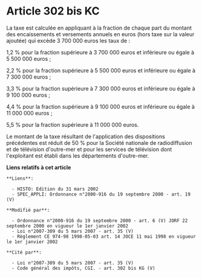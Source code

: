 # Article 302 bis KC

La taxe est calculée en appliquant à la fraction de chaque part du montant des encaissements et versements annuels en euros
(hors taxe sur la valeur ajoutée) qui excède 3 700 000 euros les taux de :

1,2 % pour la fraction supérieure à 3 700 000 euros et inférieure ou égale à 5 500 000 euros ;

2,2 % pour la fraction supérieure à 5 500 000 euros et inférieure ou égale à 7 300 000 euros ;

3,3 % pour la fraction supérieure à 7 300 000 euros et inférieure ou égale à 9 100 000 euros ;

4,4 % pour la fraction supérieure à 9 100 000 euros et inférieure ou égale à 11 000 000 euros ;

5,5 % pour la fraction supérieure à 11 000 000 euros.

Le montant de la taxe résultant de l'application des dispositions précédentes est réduit de 50 % pour la Société nationale de
radiodiffusion et de télévision d'outre-mer et pour les services de télévision dont l'exploitant est établi dans les
départements d'outre-mer.

**Liens relatifs à cet article**

	**Liens**:

	  - HISTO: Edition du 31 mars 2002
	  - SPEC_APPLI: Ordonnance n°2000-916 du 19 septembre 2000 - art. 19 (V)

	**Modifié par**:

	  - Ordonnance n°2000-916 du 19 septembre 2000 - art. 6 (V) JORF 22 septembre 2000 en vigueur le 1er janvier 2002
	  - Loi n°2007-309 du 5 mars 2007 - art. 35 (V)
	  - Règlement CE 974-98 1998-05-03 art. 14 JOCE 11 mai 1998 en vigueur le 1er janvier 2002

	**Cité par**:

	  - Loi n°2007-309 du 5 mars 2007 - art. 35 (V)
	  - Code général des impôts, CGI. - art. 302 bis KG (V)
